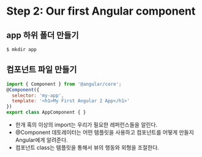 # Step 2: Our first Angular component


## app 하위 폴더 만들기
```
$ mkdir app
```

## 컴포넌트 파일 만들기

```js
import { Component } from '@angular/core';
@Component({
  selector: 'my-app',
  template: '<h1>My First Angular 2 App</h1>'
})
export class AppComponent { }
```

- 한개 혹의 이상의 import는 우리가 필요한 레퍼런스들을 알린다.
- @Component 데토레이터는 어떤 템플릿을 사용하고 컴포넌트를 어떻게 만들지 Angular에게 알려준다.
- 컴포넌트 class는 템플릿을 통해서 뷰의 행동와 외형을 조절한다.
